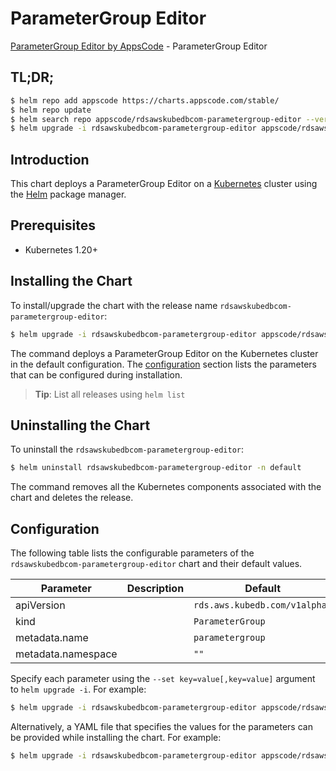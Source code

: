 # ParameterGroup Editor

[ParameterGroup Editor by AppsCode](https://appscode.com) - ParameterGroup Editor

## TL;DR;

```bash
$ helm repo add appscode https://charts.appscode.com/stable/
$ helm repo update
$ helm search repo appscode/rdsawskubedbcom-parametergroup-editor --version=v0.27.0
$ helm upgrade -i rdsawskubedbcom-parametergroup-editor appscode/rdsawskubedbcom-parametergroup-editor -n default --create-namespace --version=v0.27.0
```

## Introduction

This chart deploys a ParameterGroup Editor on a [Kubernetes](http://kubernetes.io) cluster using the [Helm](https://helm.sh) package manager.

## Prerequisites

- Kubernetes 1.20+

## Installing the Chart

To install/upgrade the chart with the release name `rdsawskubedbcom-parametergroup-editor`:

```bash
$ helm upgrade -i rdsawskubedbcom-parametergroup-editor appscode/rdsawskubedbcom-parametergroup-editor -n default --create-namespace --version=v0.27.0
```

The command deploys a ParameterGroup Editor on the Kubernetes cluster in the default configuration. The [configuration](#configuration) section lists the parameters that can be configured during installation.

> **Tip**: List all releases using `helm list`

## Uninstalling the Chart

To uninstall the `rdsawskubedbcom-parametergroup-editor`:

```bash
$ helm uninstall rdsawskubedbcom-parametergroup-editor -n default
```

The command removes all the Kubernetes components associated with the chart and deletes the release.

## Configuration

The following table lists the configurable parameters of the `rdsawskubedbcom-parametergroup-editor` chart and their default values.

|     Parameter      | Description |                 Default                  |
|--------------------|-------------|------------------------------------------|
| apiVersion         |             | <code>rds.aws.kubedb.com/v1alpha1</code> |
| kind               |             | <code>ParameterGroup</code>              |
| metadata.name      |             | <code>parametergroup</code>              |
| metadata.namespace |             | <code>""</code>                          |


Specify each parameter using the `--set key=value[,key=value]` argument to `helm upgrade -i`. For example:

```bash
$ helm upgrade -i rdsawskubedbcom-parametergroup-editor appscode/rdsawskubedbcom-parametergroup-editor -n default --create-namespace --version=v0.27.0 --set apiVersion=rds.aws.kubedb.com/v1alpha1
```

Alternatively, a YAML file that specifies the values for the parameters can be provided while
installing the chart. For example:

```bash
$ helm upgrade -i rdsawskubedbcom-parametergroup-editor appscode/rdsawskubedbcom-parametergroup-editor -n default --create-namespace --version=v0.27.0 --values values.yaml
```
